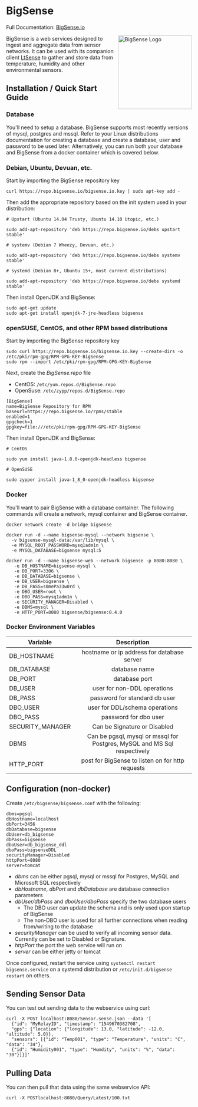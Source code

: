 # BigSense

Full Documentation: [BigSense.io](http://bigsense.io)

<img align="right" width="200px" src="http://bigsense.github.io/bigsense-logo-only-cropped.png" alt="BigSense Logo">

BigSense is a web services designed to ingest and aggregate data from sensor networks. It can be used with its companion client [LtSense](https://github.com/bigsense/ltsense) to gather and store data from temperature, humidity and other environmental sensors.

## Installation / Quick Start Guide

### Database

You'll need to setup a database. BigSense supports most recently versions of mysql, postgres and mssql. Refer to your Linux distributions documentation for creating a database and create a database, user and password to be used later. Alternatively, you can run both your database and BigSense from a docker container which is covered below.

### Debian, Ubuntu, Devuan, etc.

Start by importing the BigSense repository key

```
curl https://repo.bigsense.io/bigsense.io.key | sudo apt-key add -
```

Then add the appropriate repository based on the init system used in your distribution:

```
# Upstart (Ubuntu 14.04 Trusty, Ubuntu 14.10 Utopic, etc.)

sudo add-apt-repository 'deb https://repo.bigsense.io/debs upstart stable'

# systemv (Debian 7 Wheezy, Devuan, etc.)

sudo add-apt-repository 'deb https://repo.bigsense.io/debs systemv stable'

# systemd (Debian 8+, Ubuntu 15+, most current distributions)

sudo add-apt-repository 'deb https://repo.bigsense.io/debs systemd stable'

```

Then install OpenJDK and BigSense:

```
sudo apt-get update
sudo apt-get install openjdk-7-jre-headless bigsense
```

### openSUSE, CentOS, and other RPM based distributions

Start by importing the BigSense repository key

```
sudo curl https://repo.bigsense.io/bigsense.io.key --create-dirs -o /etc/pki/rpm-gpg/RPM-GPG-KEY-BigSense
sudo rpm --import /etc/pki/rpm-gpg/RPM-GPG-KEY-BigSense
```

Next, create the *BigSense.repo* file

* CentOS: `/etc/yum.repos.d/BigSense.repo`
* OpenSuse: `/etc/zypp/repos.d/BigSense.repo`

```
[BigSense]
name=BigSense Repository for RPM
baseurl=https://repo.bigsense.io/rpms/stable
enabled=1
gpgcheck=1
gpgkey=file:///etc/pki/rpm-gpg/RPM-GPG-KEY-BigSense
```

Then install OpenJDK and BigSense:

```
# CentOS

sudo yum install java-1.8.0-openjdk-headless bigsense

# OpenSUSE

sudo zypper install java-1_8_0-openjdk-headless bigsense

```

### Docker

You'll want to pair BigSense with a database container. The following commands will create a network, mysql container and BigSense container.

```
docker network create -d bridge bigsense

docker run -d --name bigsense-mysql --network bigsense \
  -v bigsense-mysql-data:/var/lib/mysql \
  -e MYSQL_ROOT_PASSWORD=mysq1adm1n \
  -e MYSQL_DATABASE=bigsense mysql:5

docker run -d --name bigsense-web --network bigsense -p 8080:8080 \
   -e DB_HOSTNAME=bigsense-mysql \
   -e DB_PORT=3306 \
   -e DB_DATABASE=bigsense \
   -e DB_USER=bigsense \
   -e DB_PASS=s0mePa33w0rd \
   -e DBO_USER=root \
   -e DBO_PASS=mysq1adm1n \
   -e SECURITY_MANAGER=Disabled \
   -e DBMS=mysql \
   -e HTTP_PORT=8080 bigsense/bigsense:0.4.0

```

### Docker Environment Variables

| Variable        | Description           |
| ------------- |:-------------:|
| DB_HOSTNAME | hostname or ip address for database server |
| DB_DATABASE | database name |
| DB_PORT | database port |
| DB_USER | user for non-DDL operations |
| DB_PASS | password for standard db user |
| DBO_USER | user for DDL/schema operations |
| DBO_PASS | password for dbo user |
| SECURITY_MANAGER | Can be Signature or Disabled |
| DBMS | Can be pgsql, mysql or mssql for Postgres, MySQL and MS Sql respectively |
| HTTP_PORT | post for BigSense to listen on for http requests |


## Configuration (non-docker)

Create `/etc/bigsense/bigsense.conf` with the following:

```
dbms=pgsql
dbHostname=localhost
dbPort=3456
dbDatabase=bigsense
dbUser=db_bigsense
dbPass=bigsense
dboUser=db_bigsense_ddl
dboPass=bigsenseDDL
securityManager=Disabled
httpPort=8080
server=tomcat
```

* _dbms_ can be either pgsql, mysql or mssql for Postgres, MySQL and Microsoft SQL respectively
* _dbHostname_, _dbPort_ and _dbDatabase_ are database connection parameters
* _dbUser/dbPass_ and _dboUser/dboPass_ specify the two database users
    * The DBO user can update the schema and is only used upon startup of BigSense
    * The non-DBO user is used for all further connections when reading from/writing to the database
* _securityManager_ can be used to verify all incoming sensor data. Currently can be set to Disabled or Signature.
* _httpPort_ the port the web service will run on
* _server_ can be either jetty or tomcat

Once configured, restart the service using `systemctl restart bigsense.service` on a systemd distribution or `/etc/init.d/bigsense restart` on others.

## Sending Sensor Data

You can test out sending data to the webservice using curl:

```
curl -X POST localhost:8080/Sensor.sense.json --data '[
  {"id": "MyRelayID", "timestamp": "1549670382708",
  "gps": {"location": {"longitude": 13.0, "latitude": -12.0, "altitude": 5.0}},
  "sensors": [{"id": "Temp001", "type": "Temperature", "units": "C", "data": "34"},
  {"id": "Humidity001", "type": "Humdity", "units": "%", "data": "30"}]}]'

```

## Pulling Data

You can then pull that data using the same webservice API:

`curl -X POSTlocalhost:8080/Query/Latest/100.txt`

